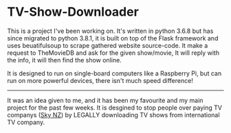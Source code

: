 # TV-Show-Downloader
This is a project I've been working on. It's written in python 3.6.8 but has since migrated to python 3.8.1, it is built on top of the Flask framework and uses beuatifulsoup to scrape gathered website source-code.
It make a request to TheMovieDB and ask for the given show/movie, It will reply with the info, it will then find the show online.

It is designed to run on single-board computers like a Raspberry Pi, but can run on more powerful devices, there isn't much speed difference!

---

It was an idea given to me, and it has been my favourite and my main project for the past few weeks.
It is desgined to stop people over paying TV companys ([Sky NZ](https://www.sky.co.nz)) by LEGALLY downloading TV shows from international TV company.
